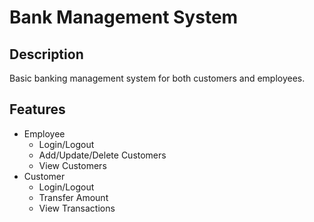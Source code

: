 # Bank Management System

## Description

Basic banking management system for both customers and employees.

## Features

- Employee
  - Login/Logout
  - Add/Update/Delete Customers
  - View Customers
- Customer
  - Login/Logout
  - Transfer Amount
  - View Transactions

